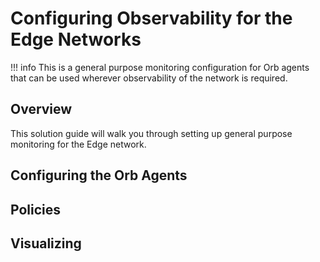 # Configuring Observability for the Edge Networks

!!! info
    This is a general purpose monitoring configuration for Orb agents that can be used wherever observability of the network is required.

## Overview

This solution guide will walk you through setting up general purpose monitoring for the Edge network.

## Configuring the Orb Agents

## Policies

## Visualizing